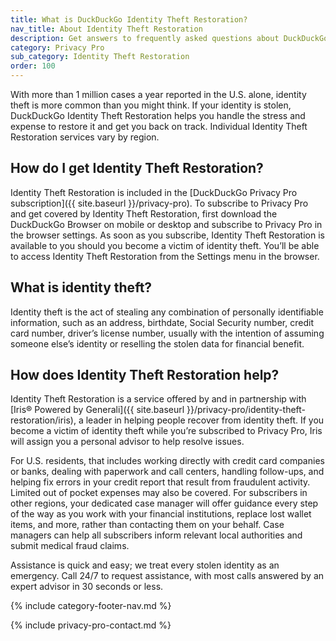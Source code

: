 ```yaml
---
title: What is DuckDuckGo Identity Theft Restoration?
nav_title: About Identity Theft Restoration
description: Get answers to frequently asked questions about DuckDuckGo Identity Theft Restoration, which helps you restore your identity if it is stolen.
category: Privacy Pro
sub_category: Identity Theft Restoration
order: 100
---
```


With more than 1 million cases a year reported in the U.S. alone, identity theft is more common than you might think. If your identity is stolen, DuckDuckGo Identity Theft Restoration helps you handle the stress and expense to restore it and get you back on track. Individual Identity Theft Restoration services vary by region.

## How do I get Identity Theft Restoration?

Identity Theft Restoration is included in the [DuckDuckGo Privacy Pro subscription]({{ site.baseurl }}/privacy-pro). To subscribe to Privacy Pro and get covered by Identity Theft Restoration, first download the DuckDuckGo Browser on mobile or desktop and subscribe to Privacy Pro in the browser settings. As soon as you subscribe, Identity Theft Restoration is available to you should you become a victim of identity theft. You’ll be able to access Identity Theft Restoration from the Settings menu in the browser.

## What is identity theft?

Identity theft is the act of stealing any combination of personally identifiable information, such as an address, birthdate, Social Security number, credit card number, driver’s license number, usually with the intention of assuming someone else’s identity or reselling the stolen data for financial benefit.

## How does Identity Theft Restoration help?

Identity Theft Restoration is a service offered by and in partnership with [Iris® Powered by Generali]({{ site.baseurl }}/privacy-pro/identity-theft-restoration/iris), a leader in helping people recover from identity theft. If you become a victim of identity theft while you’re subscribed to Privacy Pro, Iris will assign you a personal advisor to help resolve issues.

For U.S. residents, that includes working directly with credit card companies or banks, dealing with paperwork and call centers, handling follow-ups, and helping fix errors in your credit report that result from fraudulent activity. Limited out of pocket expenses may also be covered. For subscribers in other regions, your dedicated case manager will offer guidance every step of the way as you work with your financial institutions, replace lost wallet items, and more, rather than contacting them on your behalf. Case managers can help all subscribers inform relevant local authorities and submit medical fraud claims.

Assistance is quick and easy; we treat every stolen identity as an emergency. Call 24/7 to request assistance, with most calls answered by an expert advisor in 30 seconds or less.

{% include category-footer-nav.md %}

{% include privacy-pro-contact.md %}
